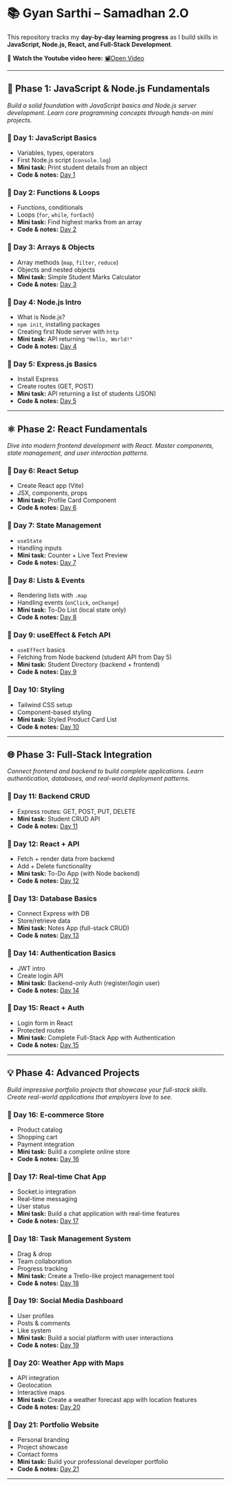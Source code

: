 
# 📚 Gyan Sarthi – Samadhan 2.O

This repository tracks my **day-by-day learning progress** as I build skills in **JavaScript, Node.js, React, and Full-Stack Development**.


🎥 **Watch the Youtube video here:** [📽️Open Video](https://youtu.be/QXSV_zFiP-s?si=R2t7Bq_TYW33RIQU)

---

## 🚀 Phase 1: JavaScript & Node.js Fundamentals

*Build a solid foundation with JavaScript basics and Node.js server development. Learn core programming concepts through hands-on mini projects.*

### 📅 Day 1: JavaScript Basics

* Variables, types, operators
* First Node.js script (`console.log`)
* **Mini task:** Print student details from an object
* **Code & notes:** [Day 1](https://github.com/Aarohi1011/GyanSarthi/tree/main/Day1)

### 📅 Day 2: Functions & Loops

* Functions, conditionals
* Loops (`for`, `while`, `forEach`)
* **Mini task:** Find highest marks from an array
* **Code & notes:** [Day 2](https://github.com/Aarohi1011/GyanSarthi/tree/main/Day2)

### 📅 Day 3: Arrays & Objects

* Array methods (`map`, `filter`, `reduce`)
* Objects and nested objects
* **Mini task:** Simple Student Marks Calculator
* **Code & notes:** [Day 3](https://github.com/Aarohi1011/GyanSarthi/tree/main/Day3)

### 📅 Day 4: Node.js Intro

* What is Node.js?
* `npm init`, installing packages
* Creating first Node server with `http`
* **Mini task:** API returning `"Hello, World!"`
* **Code & notes:** [Day 4](https://github.com/Aarohi1011/GyanSarthi/tree/main/Day4)

### 📅 Day 5: Express.js Basics

* Install Express
* Create routes (GET, POST)
* **Mini task:** API returning a list of students (JSON)
* **Code & notes:** [Day 5](https://github.com/Aarohi1011/GyanSarthi/tree/main/Day5)

---

## ⚛️ Phase 2: React Fundamentals

*Dive into modern frontend development with React. Master components, state management, and user interaction patterns.*

### 📅 Day 6: React Setup

* Create React app (Vite)
* JSX, components, props
* **Mini task:** Profile Card Component
* **Code & notes:** [Day 6](https://github.com/Aarohi1011/GyanSarthi/tree/main/Day6)

### 📅 Day 7: State Management

* `useState`
* Handling inputs
* **Mini task:** Counter + Live Text Preview
* **Code & notes:** [Day 7](https://github.com/Aarohi1011/GyanSarthi/tree/main/Day7)

### 📅 Day 8: Lists & Events

* Rendering lists with `.map`
* Handling events (`onClick`, `onChange`)
* **Mini task:** To-Do List (local state only)
* **Code & notes:** [Day 8](https://github.com/Aarohi1011/GyanSarthi/tree/main/Day8)

### 📅 Day 9: useEffect & Fetch API

* `useEffect` basics
* Fetching from Node backend (student API from Day 5)
* **Mini task:** Student Directory (backend + frontend)
* **Code & notes:** [Day 9](https://github.com/Aarohi1011/GyanSarthi/tree/main/Day9)

### 📅 Day 10: Styling

* Tailwind CSS setup
* Component-based styling
* **Mini task:** Styled Product Card List
* **Code & notes:** [Day 10](https://github.com/Aarohi1011/GyanSarthi/tree/main/Day10)

---

## 🌐 Phase 3: Full-Stack Integration

*Connect frontend and backend to build complete applications. Learn authentication, databases, and real-world deployment patterns.*

### 📅 Day 11: Backend CRUD

* Express routes: GET, POST, PUT, DELETE
* **Mini task:** Student CRUD API
* **Code & notes:** [Day 11](https://github.com/Aarohi1011/GyanSarthi/tree/main/Day11)

### 📅 Day 12: React + API

* Fetch + render data from backend
* Add + Delete functionality
* **Mini task:** To-Do App (with Node backend)
* **Code & notes:** [Day 12](https://github.com/Aarohi1011/GyanSarthi/tree/main/Day12)

### 📅 Day 13: Database Basics

* Connect Express with DB
* Store/retrieve data
* **Mini task:** Notes App (full-stack CRUD)
* **Code & notes:** [Day 13](https://github.com/Aarohi1011/GyanSarthi/tree/main/Day13)

### 📅 Day 14: Authentication Basics

* JWT intro
* Create login API
* **Mini task:** Backend-only Auth (register/login user)
* **Code & notes:** [Day 14](https://github.com/Aarohi1011/GyanSarthi/tree/main/Day14)

### 📅 Day 15: React + Auth

* Login form in React
* Protected routes
* **Mini task:** Complete Full-Stack App with Authentication
* **Code & notes:** [Day 15](https://github.com/Aarohi1011/GyanSarthi/tree/main/Day15)

---

## 💡 Phase 4: Advanced Projects

*Build impressive portfolio projects that showcase your full-stack skills. Create real-world applications that employers love to see.*

### 📅 Day 16: E-commerce Store

* Product catalog
* Shopping cart
* Payment integration
* **Mini task:** Build a complete online store
* **Code & notes:** [Day 16](https://github.com/Aarohi1011/GyanSarthi/tree/main/Day16)

### 📅 Day 17: Real-time Chat App

* Socket.io integration
* Real-time messaging
* User status
* **Mini task:** Build a chat application with real-time features
* **Code & notes:** [Day 17](https://github.com/Aarohi1011/GyanSarthi/tree/main/Day17)

### 📅 Day 18: Task Management System

* Drag & drop
* Team collaboration
* Progress tracking
* **Mini task:** Create a Trello-like project management tool
* **Code & notes:** [Day 18](https://github.com/Aarohi1011/GyanSarthi/tree/main/Day18)

### 📅 Day 19: Social Media Dashboard

* User profiles
* Posts & comments
* Like system
* **Mini task:** Build a social platform with user interactions
* **Code & notes:** [Day 19](https://github.com/Aarohi1011/GyanSarthi/tree/main/Day19)

### 📅 Day 20: Weather App with Maps

* API integration
* Geolocation
* Interactive maps
* **Mini task:** Create a weather forecast app with location features
* **Code & notes:** [Day 20](https://github.com/Aarohi1011/GyanSarthi/tree/main/Day20)

### 📅 Day 21: Portfolio Website

* Personal branding
* Project showcase
* Contact forms
* **Mini task:** Build your professional developer portfolio
* **Code & notes:** [Day 21](https://github.com/Aarohi1011/GyanSarthi/tree/main/Day21)

---


